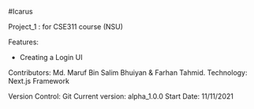 #Icarus

Project_1 : for CSE311 course (NSU)

Features:
  * Creating a Login UI

Contributors: Md. Maruf Bin Salim Bhuiyan & Farhan Tahmid.
Technology: Next.js Framework

Version Control: Git
Current version: alpha_1.0.0
Start Date: 11/11/2021
